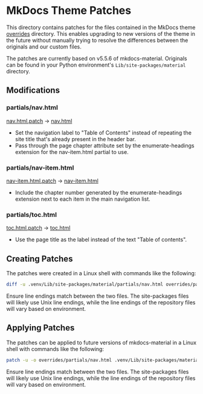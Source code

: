 # MkDocs Theme Patches

This directory contains patches for the files contained in the MkDocs theme
[overrides](../overrides) directory. This enables upgrading to new versions of
the theme in the future without manually trying to resolve the differences
between the originals and our custom files.

The patches are currently based on v5.5.6 of mkdocs-material. Originals can be
found in your Python environment's `Lib/site-packages/material` directory.

## Modifications

### partials/nav.html

[nav.html.patch](partials/nav.html.patch) ->
[nav.html](../overrides/partials/nav.html)

- Set the navigation label to "Table of Contents" instead of repeating the
  site title that's already present in the header bar.
- Pass through the page chapter attribute set by the enumerate-headings
  extension for the nav-item.html partial to use.

### partials/nav-item.html

[nav-item.html.patch](partials/nav-item.html.patch) ->
[nav-item.html](../overrides/partials/nav-item.html)

- Include the chapter number generated by the enumerate-headings extension
  next to each item in the main navigation list.

### partials/toc.html

[toc.html.patch](partials/toc.html.patch) ->
[toc.html](../overrides/partials/toc.html)

- Use the page title as the label instead of the text "Table of contents".

## Creating Patches

The patches were created in a Linux shell with commands like the following:

```bash
diff -u .venv/Lib/site-packages/material/partials/nav.html overrides/partials/nav.html > patches/partials/nav.html.patch
```

Ensure line endings match between the two files. The site-packages files will
likely use Unix line endings, while the line endings of the repository files
will vary based on environment.

## Applying Patches

The patches can be applied to future versions of mkdocs-material in a Linux
shell with commands like the following:

```bash
patch -u -o overrides/partials/nav.html .venv/Lib/site-packages/material/partials/nav.html patches/partials/nav.html.patch
```

Ensure line endings match between the two files. The site-packages files will
likely use Unix line endings, while the line endings of the repository files
will vary based on environment.

